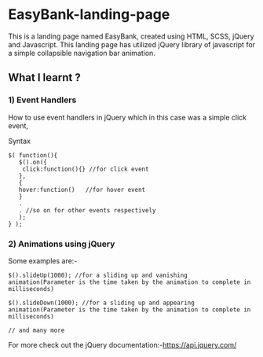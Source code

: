 # EasyBank-landing-page
This is a landing page named EasyBank, created using HTML, SCSS, jQuery and Javascript.
This landing page has utilized jQuery library of javascript for a simple collapsible navigation bar animation.
## What I learnt ?

### 1) Event Handlers
How to use event handlers in jQuery which in this case was a simple click event,

Syntax 
```
$( function(){
   $().on({
    click:function(){} //for click event
   },
   {
   hover:function()   //for hover event
   }
   .
   . //so on for other events respectively
   );
} );
```
### 2) Animations using jQuery
Some examples are:-
```
$().slideUp(1000); //for a sliding up and vanishing animation(Parameter is the time taken by the animation to complete in milliseconds)

$().slideDown(1000); //for a sliding up and appearing animation(Parameter is the time taken by the animation to complete in milliseconds)

// and many more
```
For more check out the jQuery documentation:-https://api.jquery.com/
